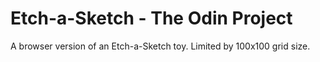 # Etch-a-Sketch - The Odin Project

A browser version of an Etch-a-Sketch toy. Limited by 100x100 grid size.
